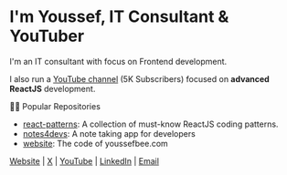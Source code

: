 # I'm Youssef, **IT Consultant & YouTuber**

I'm an IT consultant with focus on Frontend development.

I also run a [YouTube channel](https://www.youtube.com/@youssefbenlemlih) (5K Subscribers) focused on **advanced ReactJS** development.

🧑‍💻 Popular Repositories

* [react-patterns](https://github.com/youssefbenlemlih/react-patterns): A collection of must-know ReactJS coding patterns.
* [notes4devs](https://github.com/youssefbenlemlih/notes4devs): A note taking app for developers
* [website](https://github.com/youssefbenlemlih/website): The code of youssefbee.com


[Website](youssefbee.com) | 
[X](https://x.com/YBenlemlih) | 
[YouTube](https://www.youtube.com/@youssefbenlemlih) |
[LinkedIn](https://www.linkedin.com/in/youssef-bee/) |
[Email](mailto:mail@youssefbee.com)
